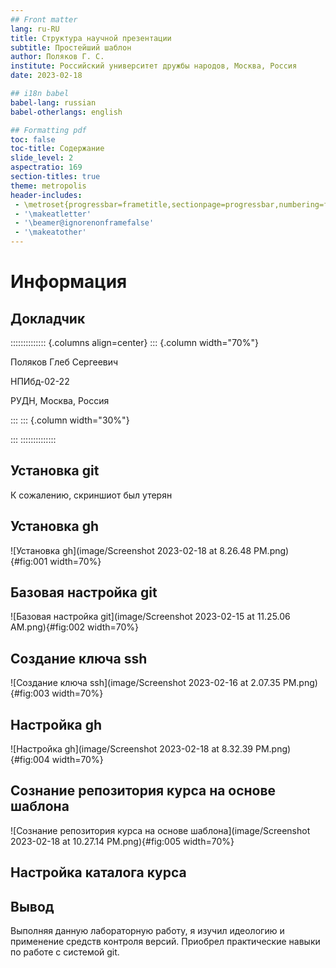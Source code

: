 ```yaml
---
## Front matter
lang: ru-RU
title: Структура научной презентации
subtitle: Простейший шаблон
author: Поляков Г. С.
institute: Российский университет дружбы народов, Москва, Россия
date: 2023-02-18

## i18n babel
babel-lang: russian
babel-otherlangs: english

## Formatting pdf
toc: false
toc-title: Содержание
slide_level: 2
aspectratio: 169
section-titles: true
theme: metropolis
header-includes:
 - \metroset{progressbar=frametitle,sectionpage=progressbar,numbering=fraction}
 - '\makeatletter'
 - '\beamer@ignorenonframefalse'
 - '\makeatother'
---
```


# Информация

## Докладчик

:::::::::::::: {.columns align=center}
::: {.column width="70%"}

  Поляков Глеб Сергеевич
  
  НПИбд-02-22
  
  РУДН, Москва, Россия

:::
::: {.column width="30%"}

:::
::::::::::::::

## Установка git

К сожалению, скриншиот был утерян

## Установка gh

![Установка gh](image/Screenshot 2023-02-18 at 8.26.48 PM.png){#fig:001 width=70%}

## Базовая настройка git

![Базовая настройка git](image/Screenshot 2023-02-15 at 11.25.06 AM.png){#fig:002 width=70%}

## Создание ключа ssh

![Создание ключа ssh](image/Screenshot 2023-02-16 at 2.07.35 PM.png){#fig:003 width=70%}

## Настройка gh

![Настройка gh](image/Screenshot 2023-02-18 at 8.32.39 PM.png){#fig:004 width=70%}

## Сознание репозитория курса на основе шаблона

![Сознание репозитория курса на основе шаблона](image/Screenshot 2023-02-18 at 10.27.14 PM.png){#fig:005 width=70%}

## Настройка каталога курса


## Вывод

Выполняя данную лабораторную работу, я изучил идеологию и применение средств контроля версий. Приобрел практические навыки по работе с системой git.
